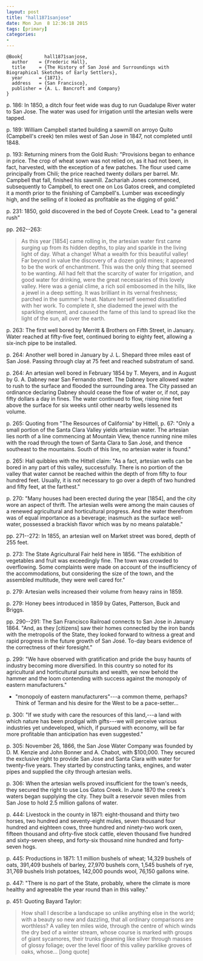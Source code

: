 ```yaml
---
layout: post
title: "hall1871sanjose"
date: Mon Jun  8 12:36:18 2015
tags: [primary]
categories:
-
---
```


~~~~~{.bib}
@Book{        hall1871sanjose,
  author    = {Frederic Hall},
  title     = {The History of San José and Surroundings with Biographical Sketches of Early Settlers},
  year      = {1871},
  address   = {San Francisco},
  publisher = {A. L. Bancroft and Company}
}
~~~~~

p. 186: In 1850, a ditch four feet wide was dug to run Guadalupe River water to San Jose. The water was used for irrigation until the artesian wells were tapped.

p. 189: William Campbell started building a sawmill on arroyo Quito (Campbell's creek) ten miles west of San Jose in 1847, not completed until 1848.

p. 193: Returning miners from the Gold Rush: "Provisions began to enhance in price. The crop of wheat sown was not relied on, as it had not been, in fact, harvested, with the exception of a few patches. The flour used came principally from Chili; the price reached twenty dollars per barrel. Mr. Campbell that fall, finished his sawmill. Zachariah Jones commenced, subsequently to Campbell, to erect one on Los Gatos creek, and completed it a month prior to the finishing of Campbell's. Lumber was exceedingly high, and the selling of it looked as profitable as the digging of gold."

p. 231: 1850, gold discovered in the bed of Coyote Creek. Lead to "a general rush"

pp. 262--263:

> As this year [1854] came rolling in, the artesian water first came surging up
> from its hidden depths, to play and sparkle in the living light of day. What
> a change! What a wealth for this beautiful valley! Far beyond in value the
> discovery of a dozen gold mines; it appeared to be the work of enchantment.
> This was the only thing that seemed to be wanting. All had felt that the
> scarcity of water for irrigation, and good water for drinking, were the great
> necessaries of this lovely valley. Here was a genial clime, a rich soil
> embosomed in the hills, like a jewel in a deep setting. It was brilliant in
> its vernal freshness; parched in the summer's heat. Nature herself seemed
> dissatisfied with her work. To complete it, she diademed the jewel with the
> sparkling element, and caused the fame of this land to spread like the light
> of the sun, all over the earth.

p. 263: The first well bored by Merritt & Brothers on Fifth Street, in January. Water reached at fifty-five feet, continued boring to eighty feet, allowing a six-inch pipe to be installed.

p. 264: Another well bored in January by J. L. Shepard three miles east of San José. Passing through clay at 75 feet and reached substratum of sand.

p. 264: An artesian well bored in February 1854 by T. Meyers, and in August by G. A. Dabney near San Fernando street. The Dabney bore allowed water to rush to the surface and flooded the surrounding area. The City passed an ordinance declaring Dabney should cease the flow of water or, if not, pay fifty dollars a day in fines. The water continued to flow, rising nine feet above the surface for six weeks until other nearby wells lessened its volume.

p. 265: Quoting from "The Resources of California" by Hittell, p. 67: "Only a small portion of the Santa Clara Valley yields artesian water. The artesian lies north of a line commencing at Mountain View, thence running nine miles with the road through the town of Santa Clara to San José, and thence southeast to the mountains. South of this line, no artesian water is found."

p. 265: Hall quibbles with the Hittell claim: "As a fact, artesian wells can be bored in any part of this valley, successfully. There is no portion of the valley that water cannot be reached within the depth of from fifty to four hundred feet. Usually, it is not necessary to go over a depth of two hundred and fifty feet, at the farthest."

p. 270: "Many houses had been erected during the year [1854], and the city wore an aspect of thrift. The artesian wells were among the main causes of a renewed agricultural and horticultural progress. And the water therefrom was of equal importance as a beverage; inasmuch as the surface well-water, possessed a brackish flavor which was by no means palatable."

pp. 271--272: In 1855, an artesian well on Market street was bored, depth of 255 feet.

p. 273: The State Agricultural Fair held here in 1856. "The exhibition of vegetables and fruit was exceedingly fine. The town was crowded to overflowing. Some complaints were made on account of the insufficiency of the accommodations, but considering the size of the town, and the assembled multitude, they were well cared for."

p. 279: Artesian wells increased their volume from heavy rains in 1859.

p. 279: Honey bees introduced in 1859 by Gates, Patterson, Buck and Briggs.

pp. 290--291: The San Francisco Railroad connects to San Jose in January 1864. "And, as they [citizens] saw their homes connected by the iron bands with the metropolis of the State, they looked forward to witness a great and rapid progress in the future growth of San José. To-day bears evidence of the correctness of their foresight."

p. 299: "We have observed with gratification and pride the busy haunts of industry becoming more diversified. In this country so noted for its agricultural and horticultural pursuits and wealth, we now behold the hammer and the loom contending with success against the monopoly of eastern manufacturers."

* "monopoly of eastern manufacturers"---a common theme, perhaps? Think of Terman and his desire for the West to be a pace-setter...

p. 300: "If we study with care the resources of this land,---a land with which nature has been prodigal with gifts---we will perceive various industries yet undeveloped, which, if pursued with economy, will be far more profitable than anticipation has even suggested."

p. 305: November 26, 1866, the San Jose Water Company was founded by D. M. Kenzie and John Bonner and A. Chabot, with $100,000. They secured the exclusive right to provide San Jose and Santa Clara with water for twenty-five years. They started by constructing tanks, engines, and water pipes and supplied the city through artesian wells.

p. 306: When the artesian wells proved insufficient for the town's needs, they secured the right to use Los Gatos Creek. In June 1870 the creek's waters began supplying the city. They built a reservoir seven miles from San Jose to hold 2.5 million gallons of water.

p. 444: Livestock in the county in 1871: eight-thousand and thirty two horses, two hundred and seventy-eight mules, seven thousand four hundred and eighteen cows, three hundred and ninety-two work oxen, fifteen thousand and ofrty-five stock cattle, eleven thousand five hundred and sixty-seven sheep, and forty-six thousand nine hundred and forty-seven hogs.

p. 445: Productions in 1871: 1.1 million bushels of wheat; 14,329 bushels of oats, 391,409 bushels of barley, 27,970 bushels corn, 1,545 bushels of rye, 31,769 bushels Irish potatoes, 142,000 pounds wool, 76,150 gallons wine.

p. 447: "There is no part of the State, probably, where the climate is more healthy and agreeable the year round than in this valley."

p. 451: Quoting Bayard Taylor:

> How shall I describe a landscape so unlike anything else in the world; with
> a beauty so new and dazzling, that all ordinary comparisons are worthless?
> A valley ten miles wide, through the centre of which winds the dry bed of
> a winter stream, whose course is marked with groups of giant sycamores, their
> trunks gleaming like silver through masses of glossy foliage; over the level
> floor of this valley parklike groves of oaks, whose... [long quote]


